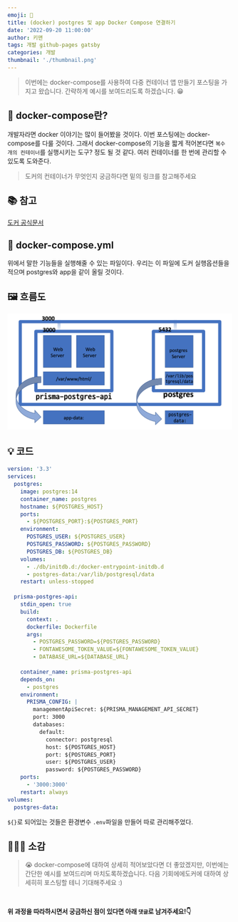 ```yaml
---
emoji: 🐳
title: (docker) postgres 및 app Docker Compose 연결하기
date: '2022-09-20 11:00:00'
author: 키맨
tags: 개발 github-pages gatsby
categories: 개발
thumbnail: './thumbnail.png'
---
```


> 이번에는 docker-compose를 사용하여 다중 컨테이너 앱 만들기 포스팅을 가지고 왔습니다. 간략하게 예시를 보여드리도록 하겠습니다. 😁

## 🤔 docker-compose란?

개발자라면 docker 이야기는 많이 들어봤을 것이다. 이번 포스팅에는 docker-compose를 다룰 것이다. 그래서 docker-compose의 기능을 짧게 적어본다면 `복수 개의 컨테이너`를 실행시키는 도구? 정도 될 것 같다. 여러 컨테이너를 한 번에 관리할 수 있도록 도와준다.

> 도커의 컨테이너가 무엇인지 궁금하다면 밑의 링크를 참고해주세요

## 📚 참고

[도커 공식문서](https://www.docker.com/)

## 🤔 docker-compose.yml

위에서 말한 기능들을 실행해줄 수 있는 파일이다. 우리는 이 파일에 도커 실행옵션들을 적으며 postgres와 app을 같이 올릴 것이다.

## 🖼 흐름도

<img alt="docker-compose.png" src="./docker-compose.png" >

## 💡 코드

```yml
version: '3.3'
services:
  postgres:
    image: postgres:14
    container_name: postgres
    hostname: ${POSTGRES_HOST}
    ports:
      - ${POSTGRES_PORT}:${POSTGRES_PORT}
    environment:
      POSTGRES_USER: ${POSTGRES_USER}
      POSTGRES_PASSWORD: ${POSTGRES_PASSWORD}
      POSTGRES_DB: ${POSTGRES_DB}
    volumes:
      - ./db/initdb.d:/docker-entrypoint-initdb.d
      - postgres-data:/var/lib/postgresql/data
    restart: unless-stopped

  prisma-postgres-api:
    stdin_open: true
    build:
      context: .
      dockerfile: Dockerfile
      args:
        - POSTGRES_PASSWORD=${POSTGRES_PASSWORD}
        - FONTAWESOME_TOKEN_VALUE=${FONTAWESOME_TOKEN_VALUE}
        - DATABASE_URL=${DATABASE_URL}

    container_name: prisma-postgres-api
    depends_on:
      - postgres
    environment:
      PRISMA_CONFIG: |
        managementApiSecret: ${PRISMA_MANAGEMENT_API_SECRET}
        port: 3000
        databases:
          default:
            connector: postgresql
            host: ${POSTGRES_HOST}
            port: ${POSTGRES_PORT}
            user: ${POSTGRES_USER}
            password: ${POSTGRES_PASSWORD}
    ports:
      - '3000:3000'
    restart: always
volumes:
  postgres-data:
```

`${}`로 되어있는 것들은 환경변수 `.env`파일을 만들어 따로 관리해주었다.

## 🧑🏻‍💻 소감

> 😭 docker-compose에 대하여 상세히 적어보았다면 더 좋았겠지만, 이번에는 간단한 예시를 보여드리며 마치도록하겠습니다. 다음 기회에에도커에 대하여 상세히히 포스팅할 테니 기대해주세요 :)

<br/>

**위 과정을 따라하시면서 궁금하신 점이 있다면 아래 `댓글`로 남겨주세요!👇**

```toc

```
